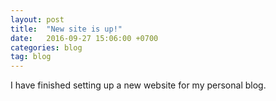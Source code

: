 ```yaml
---
layout: post
title:  "New site is up!"
date:   2016-09-27 15:06:00 +0700
categories: blog
tag: blog
---
```


I have finished setting up a new website for my personal blog.

